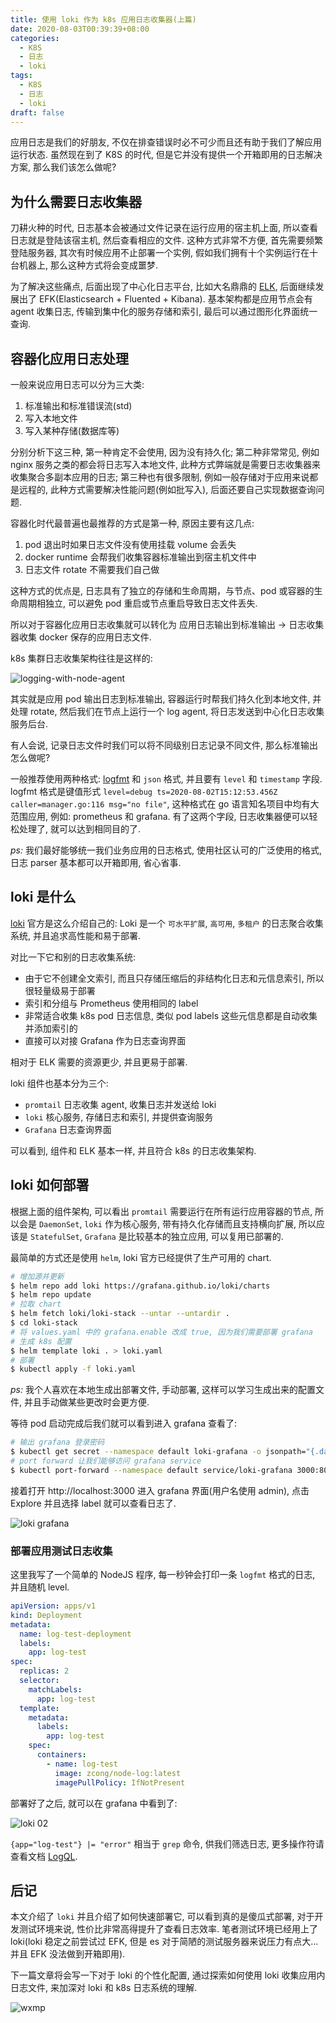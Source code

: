 ```yaml
---
title: 使用 loki 作为 k8s 应用日志收集器(上篇)
date: 2020-08-03T00:39:39+08:00
categories:
  - K8S
  - 日志
  - loki
tags:
  - K8S
  - 日志
  - loki
draft: false
---
```


应用日志是我们的好朋友, 不仅在排查错误时必不可少而且还有助于我们了解应用运行状态. 虽然现在到了 K8S 的时代, 但是它并没有提供一个开箱即用的日志解决方案, 那么我们该怎么做呢?

<!--more-->

## 为什么需要日志收集器

刀耕火种的时代, 日志基本会被通过文件记录在运行应用的宿主机上面, 所以查看日志就是登陆该宿主机, 然后查看相应的文件. 这种方式非常不方便, 首先需要频繁登陆服务器, 其次有时候应用不止部署一个实例, 假如我们拥有十个实例运行在十台机器上, 那么这种方式将会变成噩梦.

为了解决这些痛点, 后面出现了中心化日志平台, 比如大名鼎鼎的 [ELK](https://www.elastic.co/cn/what-is/elk-stack), 后面继续发展出了 EFK(Elasticsearch + Fluented + Kibana). 基本架构都是应用节点会有 agent 收集日志, 传输到集中化的服务存储和索引, 最后可以通过图形化界面统一查询.

## 容器化应用日志处理

一般来说应用日志可以分为三大类:

1. 标准输出和标准错误流(std)
2. 写入本地文件
3. 写入某种存储(数据库等)

分别分析下这三种, 第一种肯定不会使用, 因为没有持久化; 第二种非常常见, 例如 nginx 服务之类的都会将日志写入本地文件, 此种方式弊端就是需要日志收集器来收集聚合多副本应用的日志; 第三种也有很多限制, 例如一般存储对于应用来说都是远程的, 此种方式需要解决性能问题(例如批写入), 后面还要自己实现数据查询问题.

容器化时代最普遍也最推荐的方式是第一种, 原因主要有这几点:

1. pod 退出时如果日志文件没有使用挂载 volume 会丢失
2. docker runtime 会帮我们收集容器标准输出到宿主机文件中
3. 日志文件 rotate 不需要我们自己做

这种方式的优点是, 日志具有了独立的存储和生命周期，与节点、pod 或容器的生命周期相独立, 可以避免 pod 重启或节点重启导致日志文件丢失.

所以对于容器化应用日志收集就可以转化为 应用日志输出到标准输出 -> 日志收集器收集 docker 保存的应用日志文件.

k8s 集群日志收集架构往往是这样的:

![logging-with-node-agent](/logging-with-node-agent.png)

其实就是应用 pod 输出日志到标准输出, 容器运行时帮我们持久化到本地文件, 并处理 rotate, 然后我们在节点上运行一个 log agent, 将日志发送到中心化日志收集服务后台.

有人会说, 记录日志文件时我们可以将不同级别日志记录不同文件, 那么标准输出怎么做呢?

一般推荐使用两种格式: [logfmt](https://brandur.org/logfmt) 和 `json` 格式, 并且要有 `level` 和 `timestamp` 字段. logfmt 格式是键值形式 `level=debug ts=2020-08-02T15:12:53.456Z caller=manager.go:116 msg="no file"`, 这种格式在 go 语言知名项目中均有大范围应用, 例如: prometheus 和 grafana. 有了这两个字段, 日志收集器便可以轻松处理了, 就可以达到相同目的了.

_ps:_ 我们最好能够统一我们业务应用的日志格式, 使用社区认可的广泛使用的格式, 日志 parser 基本都可以开箱即用, 省心省事.

## loki 是什么

[loki](https://github.com/grafana/loki) 官方是这么介绍自己的: Loki 是一个 `可水平扩展`, `高可用`, `多租户` 的日志聚合收集系统, 并且追求高性能和易于部署.

对比一下它和别的日志收集系统:

- 由于它不创建全文索引, 而且只存储压缩后的非结构化日志和元信息索引, 所以很轻量级易于部署
- 索引和分组与 Prometheus 使用相同的 label
- 非常适合收集 k8s pod 日志信息, 类似 pod labels 这些元信息都是自动收集并添加索引的
- 直接可以对接 Grafana 作为日志查询界面

相对于 ELK 需要的资源更少, 并且更易于部署.

loki 组件也基本分为三个:

- `promtail` 日志收集 agent, 收集日志并发送给 loki
- `loki` 核心服务, 存储日志和索引, 并提供查询服务
- `Grafana` 日志查询界面

可以看到, 组件和 ELK 基本一样, 并且符合 k8s 的日志收集架构.

## loki 如何部署

根据上面的组件架构, 可以看出 `promtail` 需要运行在所有运行应用容器的节点, 所以会是 `DaemonSet`, `loki` 作为核心服务, 带有持久化存储而且支持横向扩展, 所以应该是 `StatefulSet`, `Grafana` 是比较基本的独立应用, 可以复用已部署的.

最简单的方式还是使用 `helm`, loki 官方已经提供了生产可用的 chart.

```bash
# 增加源并更新
$ helm repo add loki https://grafana.github.io/loki/charts
$ helm repo update
# 拉取 chart
$ helm fetch loki/loki-stack --untar --untardir .
$ cd loki-stack
# 将 values.yaml 中的 grafana.enable 改成 true, 因为我们需要部署 grafana
# 生成 k8s 配置
$ helm template loki . > loki.yaml
# 部署
$ kubectl apply -f loki.yaml
```

_ps:_ 我个人喜欢在本地生成出部署文件, 手动部署, 这样可以学习生成出来的配置文件, 并且手动做某些更改时会更方便.

等待 pod 启动完成后我们就可以看到进入 grafana 查看了:

```bash
# 输出 grafana 登录密码
$ kubectl get secret --namespace default loki-grafana -o jsonpath="{.data.admin-password}" | base64 --decode ; echo
# port forward 让我们能够访问 grafana service
$ kubectl port-forward --namespace default service/loki-grafana 3000:80
```

接着打开 http://localhost:3000 进入 grafana 界面(用户名使用 admin), 点击 Explore 并且选择 label 就可以查看日志了.

![loki grafana](/loki-01.png)

### 部署应用测试日志收集

这里我写了一个简单的 NodeJS 程序, 每一秒钟会打印一条 `logfmt` 格式的日志, 并且随机 level.

```yaml
apiVersion: apps/v1
kind: Deployment
metadata:
  name: log-test-deployment
  labels:
    app: log-test
spec:
  replicas: 2
  selector:
    matchLabels:
      app: log-test
  template:
    metadata:
      labels:
        app: log-test
    spec:
      containers:
        - name: log-test
          image: zcong/node-log:latest
          imagePullPolicy: IfNotPresent
```

部署好了之后, 就可以在 grafana 中看到了:

![loki 02](/loki-02.png)

`{app="log-test"} |= "error"` 相当于 `grep` 命令, 供我们筛选日志, 更多操作符请查看文档 [LogQL](https://github.com/grafana/loki/blob/master/docs/sources/logql/_index.md).

## 后记

本文介绍了 `loki` 并且介绍了如何快速部署它, 可以看到真的是傻瓜式部署, 对于开发测试环境来说, 性价比非常高得提升了查看日志效率. 笔者测试环境已经用上了 loki(loki 稳定之前尝试过 EFK, 但是 es 对于简陋的测试服务器来说压力有点大...并且 EFK 没法做到开箱即用).

下一篇文章将会写一下对于 loki 的个性化配置, 通过探索如何使用 loki 收集应用内日志文件, 来加深对 loki 和 k8s 日志系统的理解.

![wxmp](/wxmp_tiny.png)
